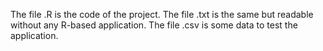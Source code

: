 The file .R is the code of the project. The file .txt is the same but readable without any R-based application. The file .csv is some data to test the application.

